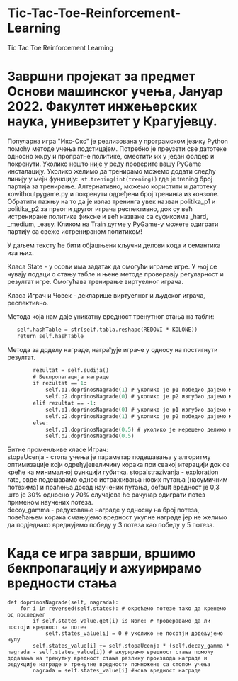 # Tic-Tac-Toe-Reinforcement-Learning
Tic Tac Toe Reinforcement Learning

# Завршни пројекат за предмет Основи машинског учења, Јануар 2022. Факултет инжењерских наука, универзитет у Крагујевцу.

Популарна игра "Икс-Окс" је реализована у програмском језику Python помоћу методе учења подстицајем.
Потребно је преузети све датотеке односно xo.py и пропратне политике, сместити их у један фолдер и покренути. Уколико нешто није у реду проверите вашу PyGame инсталацију.
Уколико желимо да тренирамо можемо додати следћу линију у мејн функцију:` st.trening(int(trening))` где је trening број партија за тренирање. Алтернативно, можемо користити и датотеку xowithoutpygame.py и покренути одређени број тренинга из конзоле. Обратити пажњу на то да је излаз тренинга увек назван politika_p1 и politika_p2 за првог и другог играча респективно, док су већ истрениране политике фиксне и већ назване са суфиксима _hard, _medium, _easy. Кликом на Train дугме у PyGame-у можете одиграти партију са свеже истренираном политиком!

У даљем тексту ће бити објашњени кључни делови кода и семантика иза њих.

  Класа State - у осови има задатак да омогући играње игре. У њој се чувају подаци о стању табле и њене   методе проверавју регуларност и резултат игре. Омогућава тренирање виртуелног играча.
  
  Класа Играч и Човек - декларише виртуелног и људског играча, респективно.
  
  Метода која нам даје уникатну вредност тренутног стања на табли:
 ``` def getHash(self):
    self.hashTable = str(self.tabla.reshape(REDOVI * KOLONE))
    return self.hashTable
 ```
  
 
 Метода за доделу награде, награђује играче у односу на постигнути резултат.
```def dodelaNagrade(self):
        rezultat = self.sudija()
        # Бекпропагација награде
        if rezultat == 1:
            self.p1.doprinosNagrade(1) # уколико је p1 победио дајемо му награду 1
            self.p2.doprinosNagrade(0) # уколико је p2 изгубио дајемо му награду 0
        elif rezultat == -1:
            self.p1.doprinosNagrade(0) # уколико је p1 изгубио дајемо му награду 0
            self.p2.doprinosNagrade(1) # уколико је p2 победио дајемо му награду 1
        else:
            self.p1.doprinosNagrade(0.5) # уколико је нерешено делимо награду на пола међу играчима
            self.p2.doprinosNagrade(0.5)
```
            
Битне променљиве класе Играч:<br/>  stopaUcenja - стопа учења је параметар подешавања у алгоритму оптимизације који одређујевеличину корака при свакој итерацији док се креће ка минималној функцији губитка.  stopaIstrazivanja - exploration rate, овде подешавамо однос истраживања нових путања (насумичним потезима) и праћења досад научених путања, default вредност је 0,3 што је 30% односно у 70% случајева ће рачунар одиграти потез применом научених потеза.
<br/> decoy_gamma - редуковање награде у односну на број потеза, повећањем корака смањујемо вредност укупне награде јер не желимо да подједнако вреднујемо победу у 3 потеза као победу у 5 потеза.
      
# Kада се игра заврши, вршимо бекпропагацију и ажуирирамо вредности стања
    def doprinosNagrade(self, nagrada):
        for i in reversed(self.states): # окрећемо потезе тако да кренемо од последњег
            if self.states_value.get(i) is None: # проверавамо да ли постоји вредност за потез
                self.states_value[i] = 0 # уколико не посотји додељујемо нулу
            self.states_value[i] += self.stopaUcenja * (self.decay_gamma * nagrada - self.states_value[i]) # ажурирамо вредност стања помоћу додавања на тренутну вредност стања разлику производа награде и редукције награде и тренутне вредности помножене са стопом учења
            nagrada = self.states_value[i] #нова вредност награде
